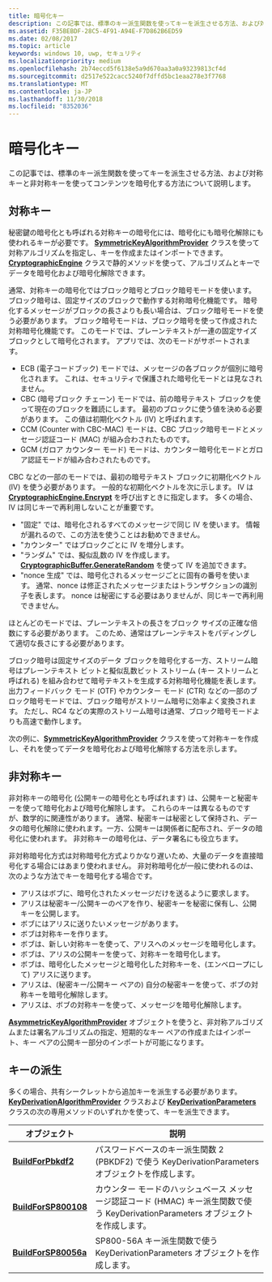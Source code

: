 ```yaml
---
title: 暗号化キー
description: この記事では、標準のキー派生関数を使ってキーを派生させる方法、および対称キーと非対称キーを使ってコンテンツを暗号化する方法について説明します。
ms.assetid: F35BEBDF-28C5-4F91-A94E-F7D862B6ED59
ms.date: 02/08/2017
ms.topic: article
keywords: windows 10, uwp, セキュリティ
ms.localizationpriority: medium
ms.openlocfilehash: 2b74eccd5f6138e5a9d670aa3a0a93239813cf4d
ms.sourcegitcommit: d2517e522cacc5240f7dffd5bc1eaa278e3f7768
ms.translationtype: MT
ms.contentlocale: ja-JP
ms.lasthandoff: 11/30/2018
ms.locfileid: "8352036"
---
```

# <a name="cryptographic-keys"></a>暗号化キー




この記事では、標準のキー派生関数を使ってキーを派生させる方法、および対称キーと非対称キーを使ってコンテンツを暗号化する方法について説明します。 

## <a name="symmetric-keys"></a>対称キー


秘密鍵の暗号化とも呼ばれる対称キーの暗号化には、暗号化にも暗号化解除にも使われるキーが必要です。 [**SymmetricKeyAlgorithmProvider**](https://msdn.microsoft.com/library/windows/apps/br241537) クラスを使って対称アルゴリズムを指定し、キーを作成またはインポートできます。 [**CryptographicEngine**](https://msdn.microsoft.com/library/windows/apps/br241490) クラスで静的メソッドを使って、アルゴリズムとキーでデータを暗号化および暗号化解除できます。

通常、対称キーの暗号化ではブロック暗号とブロック暗号モードを使います。 ブロック暗号は、固定サイズのブロックで動作する対称暗号化機能です。 暗号化するメッセージがブロックの長さよりも長い場合は、ブロック暗号モードを使う必要があります。 ブロック暗号モードは、ブロック暗号を使って作成された対称暗号化機能です。 このモードでは、プレーンテキストが一連の固定サイズ ブロックとして暗号化されます。 アプリでは、次のモードがサポートされます。

-   ECB (電子コードブック) モードでは、メッセージの各ブロックが個別に暗号化されます。 これは、セキュリティで保護された暗号化モードとは見なされません。
-   CBC (暗号ブロック チェーン) モードでは、前の暗号テキスト ブロックを使って現在のブロックを難読にします。 最初のブロックに使う値を決める必要があります。 この値は初期化ベクトル (IV) と呼ばれます。
-   CCM (Counter with CBC-MAC) モードは、CBC ブロック暗号モードとメッセージ認証コード (MAC) が組み合わされたものです。
-   GCM (ガロア カウンター モード) モードは、カウンター暗号化モードとガロア認証モードが組み合わされたものです。

CBC などの一部のモードでは、最初の暗号テキスト ブロックに初期化ベクトル (IV) を使う必要があります。 一般的な初期化ベクトルを次に示します。 IV は [**CryptographicEngine.Encrypt**](https://msdn.microsoft.com/library/windows/apps/br241494) を呼び出すときに指定します。 多くの場合、IV は同じキーで再利用しないことが重要です。

-   "固定" では、暗号化されるすべてのメッセージで同じ IV を使います。 情報が漏れるので、この方法を使うことはお勧めできません。
-   "カウンター" ではブロックごとに IV を増分します。
-   "ランダム" では、擬似乱数の IV を作成します。 [**CryptographicBuffer.GenerateRandom**](https://msdn.microsoft.com/library/windows/apps/br241392) を使って IV を追加できます。
-   "nonce 生成" では、暗号化されるメッセージごとに固有の番号を使います。 通常、nonce は修正されたメッセージまたはトランザクションの識別子を表します。 nonce は秘密にする必要はありませんが、同じキーで再利用できません。

ほとんどのモードでは、プレーンテキストの長さをブロック サイズの正確な倍数にする必要があります。 このため、通常はプレーンテキストをパディングして適切な長さにする必要があります。

ブロック暗号は固定サイズのデータ ブロックを暗号化する一方、ストリーム暗号はプレーンテキスト ビットと擬似乱数ビット ストリーム (キー ストリームと呼ばれる) を組み合わせて暗号テキストを生成する対称暗号化機能を表します。 出力フィードバック モード (OTF) やカウンター モード (CTR) などの一部のブロック暗号モードでは、ブロック暗号がストリーム暗号に効率よく変換されます。 ただし、RC4 などの実際のストリーム暗号は通常、ブロック暗号モードよりも高速で動作します。

次の例に、[**SymmetricKeyAlgorithmProvider**](https://msdn.microsoft.com/library/windows/apps/br241537) クラスを使って対称キーを作成し、それを使ってデータを暗号化および暗号化解除する方法を示します。

## <a name="asymmetric-keys"></a>非対称キー


非対称キーの暗号化 (公開キーの暗号化とも呼ばれます) は、公開キーと秘密キーを使って暗号化および暗号化解除します。 これらのキーは異なるものですが、数学的に関連性があります。 通常、秘密キーは秘密として保持され、データの暗号化解除に使われます。一方、公開キーは関係者に配布され、データの暗号化に使われます。 非対称キーの暗号化は、データ署名にも役立ちます。

非対称暗号化方式は対称暗号化方式よりかなり遅いため、大量のデータを直接暗号化する場合にはあまり使われません。 非対称暗号化が一般に使われるのは、次のような方法でキーを暗号化する場合です。

-   アリスはボブに、暗号化されたメッセージだけを送るように要求します。
-   アリスは秘密キー/公開キーのペアを作り、秘密キーを秘密に保有し、公開キーを公開します。
-   ボブにはアリスに送りたいメッセージがあります。
-   ボブは対称キーを作ります。
-   ボブは、新しい対称キーを使って、アリスへのメッセージを暗号化します。
-   ボブは、アリスの公開キーを使って、対称キーを暗号化します。
-   ボブは、暗号化したメッセージと暗号化した対称キーを、(エンベロープにして) アリスに送ります。
-   アリスは、(秘密キー/公開キー ペアの) 自分の秘密キーを使って、ボブの対称キーを暗号化解除します。
-   アリスは、ボブの対称キーを使って、メッセージを暗号化解除します。

[**AsymmetricKeyAlgorithmProvider**](https://msdn.microsoft.com/library/windows/apps/br241478) オブジェクトを使うと、非対称アルゴリズムまたは署名アルゴリズムの指定、短期的なキー ペアの作成またはインポート、キー ペアの公開キー部分のインポートが可能になります。

## <a name="deriving-keys"></a>キーの派生


多くの場合、共有シークレットから追加キーを派生する必要があります。 [**KeyDerivationAlgorithmProvider**](https://msdn.microsoft.com/library/windows/apps/br241518) クラスおよび [**KeyDerivationParameters**](https://msdn.microsoft.com/library/windows/apps/br241524) クラスの次の専用メソッドのいずれかを使って、キーを派生できます。

| オブジェクト                                                                            | 説明                                                                                                                                |
|-----------------------------------------------------------------------------------|--------------------------------------------------------------------------------------------------------------------------------------------|
| [**BuildForPbkdf2**](https://msdn.microsoft.com/library/windows/apps/br241525)    | パスワードベースのキー派生関数 2 (PBKDF2) で使う KeyDerivationParameters オブジェクトを作成します。                                 |
| [**BuildForSP800108**](https://msdn.microsoft.com/library/windows/apps/br241526)  | カウンター モードのハッシュベース メッセージ認証コード (HMAC) キー派生関数で使う KeyDerivationParameters オブジェクトを作成します。 |
| [**BuildForSP80056a**](https://msdn.microsoft.com/library/windows/apps/br241527)  | SP800-56A キー派生関数で使う KeyDerivationParameters オブジェクトを作成します。                                                 |

 
